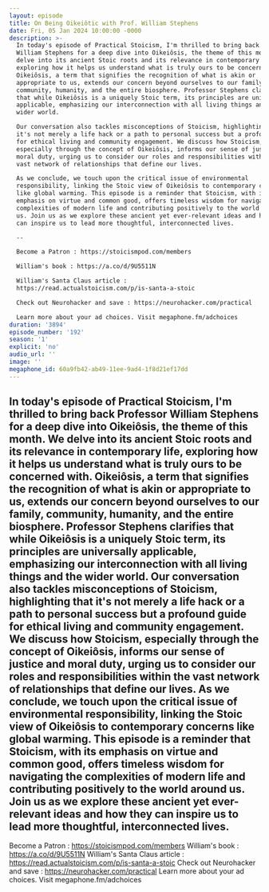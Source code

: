 ```yaml
---
layout: episode
title: On Being Oikeiôtic with Prof. William Stephens
date: Fri, 05 Jan 2024 10:00:00 -0000
description: >-
  In today's episode of Practical Stoicism, I'm thrilled to bring back Professor
  William Stephens for a deep dive into Oikeiôsis, the theme of this month. We
  delve into its ancient Stoic roots and its relevance in contemporary life,
  exploring how it helps us understand what is truly ours to be concerned with.
  Oikeiôsis, a term that signifies the recognition of what is akin or
  appropriate to us, extends our concern beyond ourselves to our family,
  community, humanity, and the entire biosphere. Professor Stephens clarifies
  that while Oikeiôsis is a uniquely Stoic term, its principles are universally
  applicable, emphasizing our interconnection with all living things and the
  wider world.

  Our conversation also tackles misconceptions of Stoicism, highlighting that
  it's not merely a life hack or a path to personal success but a profound guide
  for ethical living and community engagement. We discuss how Stoicism,
  especially through the concept of Oikeiôsis, informs our sense of justice and
  moral duty, urging us to consider our roles and responsibilities within the
  vast network of relationships that define our lives.

  As we conclude, we touch upon the critical issue of environmental
  responsibility, linking the Stoic view of Oikeiôsis to contemporary concerns
  like global warming. This episode is a reminder that Stoicism, with its
  emphasis on virtue and common good, offers timeless wisdom for navigating the
  complexities of modern life and contributing positively to the world around
  us. Join us as we explore these ancient yet ever-relevant ideas and how they
  can inspire us to lead more thoughtful, interconnected lives.

  --

  Become a Patron : https://stoicismpod.com/members

  William's book : https://a.co/d/9U5511N

  William's Santa Claus article :
  https://read.actualstoicism.com/p/is-santa-a-stoic

  Check out Neurohacker and save : https://neurohacker.com/practical

  Learn more about your ad choices. Visit megaphone.fm/adchoices
duration: '3894'
episode_number: '192'
season: '1'
explicit: 'no'
audio_url: ''
image: ''
megaphone_id: 60a9fb42-ab49-11ee-9ad4-1f8d21ef17dd
---
```


In today's episode of Practical Stoicism, I'm thrilled to bring back Professor William Stephens for a deep dive into Oikeiôsis, the theme of this month. We delve into its ancient Stoic roots and its relevance in contemporary life, exploring how it helps us understand what is truly ours to be concerned with. Oikeiôsis, a term that signifies the recognition of what is akin or appropriate to us, extends our concern beyond ourselves to our family, community, humanity, and the entire biosphere. Professor Stephens clarifies that while Oikeiôsis is a uniquely Stoic term, its principles are universally applicable, emphasizing our interconnection with all living things and the wider world.
Our conversation also tackles misconceptions of Stoicism, highlighting that it's not merely a life hack or a path to personal success but a profound guide for ethical living and community engagement. We discuss how Stoicism, especially through the concept of Oikeiôsis, informs our sense of justice and moral duty, urging us to consider our roles and responsibilities within the vast network of relationships that define our lives.
As we conclude, we touch upon the critical issue of environmental responsibility, linking the Stoic view of Oikeiôsis to contemporary concerns like global warming. This episode is a reminder that Stoicism, with its emphasis on virtue and common good, offers timeless wisdom for navigating the complexities of modern life and contributing positively to the world around us. Join us as we explore these ancient yet ever-relevant ideas and how they can inspire us to lead more thoughtful, interconnected lives.
--
Become a Patron : https://stoicismpod.com/members
William's book : https://a.co/d/9U5511N
William's Santa Claus article : https://read.actualstoicism.com/p/is-santa-a-stoic
Check out Neurohacker and save : https://neurohacker.com/practical
Learn more about your ad choices. Visit megaphone.fm/adchoices